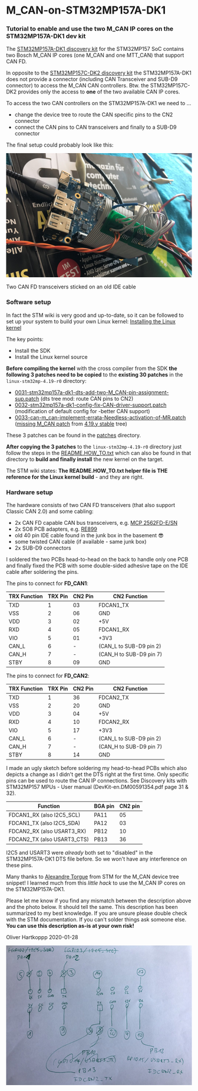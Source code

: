 # M_CAN-on-STM32MP157A-DK1
### Tutorial to enable and use the two M_CAN IP cores on the STM32MP157A-DK1 dev kit

The [STM32MP157A-DK1 discovery kit](https://www.st.com/content/st_com/en/products/evaluation-tools/product-evaluation-tools/mcu-mpu-eval-tools/stm32-mcu-mpu-eval-tools/stm32-discovery-kits/stm32mp157a-dk1.html) for the STM32MP157 SoC contains two Bosch M_CAN IP cores (one M_CAN and one MTT_CAN) that support CAN FD.

In opposite to the [STM32MP157C-DK2 discovery kit](https://www.st.com/content/st_com/en/products/evaluation-tools/product-evaluation-tools/mcu-mpu-eval-tools/stm32-mcu-mpu-eval-tools/stm32-discovery-kits/stm32mp157c-dk2.html) the STM32MP157A-DK1 does not provide a connector (including  CAN Transceiver and SUB-D9 connector) to access the M_CAN CAN controllers. Btw. the STM32MP157C-DK2 provides only the access to **one** of the two available CAN IP cores.

To access the two CAN controllers on the STM32MP157A-DK1 we need to ...
* change the device tree to route the CAN specific pins to the CN2 connector
* connect the CAN pins to CAN transceivers and finally to a SUB-D9 connector

The final setup could probably look like this:
 
![Transceiver on old IDE cable](/pictures/MCAN-TRX-Hardware.jpg)

Two CAN FD transceivers sticked on an old IDE cable

### Software setup

In fact the STM wiki is very good and up-to-date, so it can be followed to set up your system to build your own Linux kernel: [Installing the Linux kernel](https://wiki.st.com/stm32mpu/wiki/STM32MP1_Developer_Package#Installing_the_Linux_kernel)

The key points:
* Install the SDK
* Install the Linux kernel source

**Before compiling the kernel** with the cross compiler from the SDK **the following 3 patches need to be copied** to the **existing 30 patches** in the `linux-stm32mp-4.19-r0` directory:

* [0031-stm32mp157a-dk1-dts-add-two-M_CAN-pin-assignment-sup.patch](/patches/0031-stm32mp157a-dk1-dts-add-two-M_CAN-pin-assignment-sup.patch) (dts tree mod: route CAN pins to CN2)
* [0032-stm32mp157a-dk1-config-fix-CAN-driver-support.patch](/patches/0032-stm32mp157a-dk1-config-fix-CAN-driver-support.patch) (modification of default config for -better CAN support)
* [0033-can-m_can-implement-errata-Needless-activation-of-MR.patch](/patches/0033-can-m_can-implement-errata-Needless-activation-of-MR.patch) ([missing M_CAN patch](https://git.kernel.org/pub/scm/linux/kernel/git/stable/linux.git/commit?h=linux-4.19.y&id=486954277fc1e18da5cf6c3110296b443cdecbaa) from [4.19.y stable](https://git.kernel.org/pub/scm/linux/kernel/git/stable/linux.git/log/?h=linux-4.19.y) tree)

These 3 patches can be found in the [patches](/patches) directory.

**After copying the 3 patches** to the `linux-stm32mp-4.19-r0` directory just follow the steps in the [README.HOW_TO.txt](https://wiki.st.com/stm32mpu/nsfr_img_auth.php/b/b9/Linux.README.HOW_TO.txt) which can also be found in that directory to **build and finally install** the new kernel on the target.

The STM wiki states: **The README.HOW_TO.txt helper file is THE reference for the Linux kernel build** - and they are right.

### Hardware setup

The hardware consists of two CAN FD transceivers (that also support Classic CAN 2.0) and some cabling:

* 2x CAN FD capable CAN bus transceivers, e.g. [MCP 2562FD-E/SN](https://www.reichelt.de/bus-controller-1-treiber-1-empfaenger-so-8-mcp-2562fd-e-sn-p153639.html)
* 2x SO8 PCB adapters, e.g. [RE899](https://www.reichelt.de/adap-so8-so8w-hsop8-htsop8-sop8-p-1-27-mm-re-899-p167700.html)
* old 40 pin IDE cable found in the junk box in the basement :sunglasses:
* some twisted CAN cable (if available - same junk box)
* 2x SUB-D9 connectors

I soldered the two PCBs head-to-head on the back to handle only one PCB and finally fixed the PCB with some double-sided adhesive tape on the IDE cable after soldering the pins.

The pins to connect for **FD_CAN1**:

TRX Function | TRX Pin | CN2 Pin | CN2 Function
------------ | ------- | ------- | ------------
TXD   | 1 | 03 | FDCAN1_TX
VSS   | 2 | 06 | GND
VDD   | 3 | 02 | +5V
RXD   | 4 | 05 | FDCAN1_RX
VIO   | 5 | 01 | +3V3
CAN_L | 6 | -  | (CAN_L to SUB-D9 pin 2)
CAN_H | 7 | -  | (CAN_H to SUB-D9 pin 7)
STBY  | 8 | 09 | GND

The pins to connect for **FD_CAN2**:

TRX Function | TRX Pin | CN2 Pin | CN2 Function
------------ | ------- | ------- | ------------
TXD   | 1 | 36 | FDCAN2_TX
VSS   | 2 | 20 | GND
VDD   | 3 | 04 | +5V
RXD   | 4 | 10 | FDCAN2_RX
VIO   | 5 | 17 | +3V3
CAN_L | 6 | -  | (CAN_L to SUB-D9 pin 2)
CAN_H | 7 | -  | (CAN_H to SUB-D9 pin 7)
STBY  | 8 | 14 | GND

I made an ugly sketch before soldering my head-to-head PCBs which also depicts a change as I didn't get the DTS right at the first time. Only specific pins can be used to route the CAN IP connections. See Discovery kits with STM32MP157 MPUs - User manual (DevKit-en.DM00591354.pdf page 31 & 32).

Function | BGA pin | CN2 pin
-------- | ------- | -------
FDCAN1_RX (also I2C5_SCL) | PA11 | 05
FDCAN1_TX (also I2C5_SDA) | PA12 | 03
FDCAN2_RX (also USART3_RX) | PB12 | 10
FDCAN2_TX (also USART3_CTS) | PB13 | 36

I2C5 and USART3 were *already* both set to "disabled" in the STM32MP157A-DK1 DTS file before.
So we won't have any interference on these pins.

Many thanks to [Alexandre Torgue](https://git.kernel.org/pub/scm/linux/kernel/git/torvalds/linux.git/commit/?id=e407626d2a2df50acc0ab566409843aa204f0d99) from STM for the M_CAN device tree snippet! I learned much from this *little hack* to use the M_CAN IP cores on the STM32MP157A-DK1.

Please let me know if you find any mismatch between the description above and the photo below. It should tell the same.
This description has been summarized to my best knowledge. If you are unsure please double check with the STM documentation. If you can't solder things ask someone else. **You can use this description as-is at your own risk!**

Oliver Hartkoppp 2020-01-28

![Ugly-sketch](/pictures/MCAN-TRX-Schematic.jpg)
